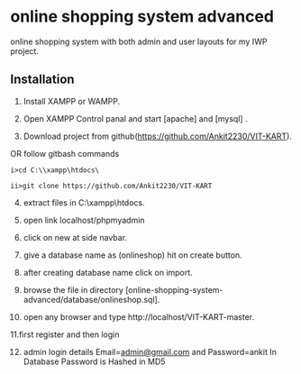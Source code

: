 # online shopping system advanced

online shopping system with both admin and user layouts for my IWP project.

## Installation

1. Install XAMPP or WAMPP.

2. Open XAMPP Control panal and start [apache] and [mysql] .

3. Download project from github(https://github.com/Ankit2230/VIT-KART).
 
 OR follow gitbash commands

    i>cd C:\\xampp\htdocs\

    ii>git clone https://github.com/Ankit2230/VIT-KART

4. extract files in C:\\xampp\htdocs\.

5. open link localhost/phpmyadmin

6. click on new at side navbar.

7. give a database name as (onlineshop) hit on create button.

8. after creating database name click on import.

9. browse the file in directory [online-shopping-system-advanced/database/onlineshop.sql].

10. open any browser and type http://localhost/VIT-KART-master.

11.first register and then login

12. admin login details  Email=admin@gmail.com and Password=ankit In Database Password is Hashed in MD5
